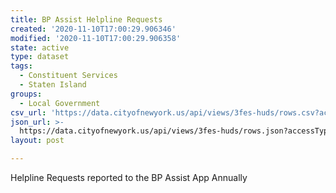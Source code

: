 ```yaml
---
title: BP Assist Helpline Requests
created: '2020-11-10T17:00:29.906346'
modified: '2020-11-10T17:00:29.906358'
state: active
type: dataset
tags:
  - Constituent Services
  - Staten Island
groups:
  - Local Government
csv_url: 'https://data.cityofnewyork.us/api/views/3fes-huds/rows.csv?accessType=DOWNLOAD'
json_url: >-
  https://data.cityofnewyork.us/api/views/3fes-huds/rows.json?accessType=DOWNLOAD
layout: post

---
```

Helpline Requests reported to the BP Assist App Annually
